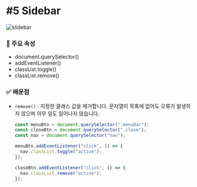 # #5 Sidebar
![slidebar](https://github.com/likeyeon/40-JavaScript-Projects-for-Beginners/assets/94125863/59c890e8-840f-46f6-b7e2-2ae8a6d9536d)

### 📌 주요 속성 
- document.querySelector()
- addEventListener()
- classList.toggle()
- classList.remove()

### ✅ 배운점
- `remove()` : 지정한 클래스 값을 제거합니다. 문자열이 목록에 없어도 오류가 발생하지 않으며 아무 일도 일어나지 않습니다.

  ```javascript
  const menuBtn = document.querySelector(".menuBar");
  const closeBtn = document.querySelector(".close");
  const nav = document.querySelector("nav");
  
  menuBtn.addEventListener("click", () => {
    nav.classList.toggle("active");
  });
  
  closeBtn.addEventListener("click", () => {
    nav.classList.remove("active");
  });
  ```


